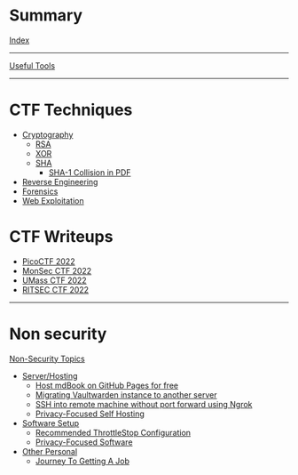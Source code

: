 # Summary

[Index](./index.md)

----

[Useful Tools](./tools.md)

----

# CTF Techniques

- [Cryptography](./ctf/crypto/index.md)
	- [RSA](./ctf/crypto/rsa/index.md)
	- [XOR](./ctf/crypto/xor/index.md)
	- [SHA](./ctf/crypto/sha/index.md)
		- [SHA-1 Collision in PDF]()
- [Reverse Engineering]()
- [Forensics]()
- [Web Exploitation]()


# CTF Writeups

- [PicoCTF 2022]()
- [MonSec CTF 2022]()
- [UMass CTF 2022]()
- [RITSEC CTF 2022]()

----

#  Non security

[Non-Security Topics](_non-sec-index.md)
- [Server/Hosting]()
	- [Host mdBook on GitHub Pages for free]()
	- [Migrating Vaultwarden instance to another server]()
	- [SSH into remote machine without port forward using Ngrok]()
	- [Privacy-Focused Self Hosting]()
- [Software Setup]()
	- [Recommended ThrottleStop Configuration]()
	- [Privacy-Focused Software]()
- [Other Personal]()
	- [Journey To Getting A Job]()
		  